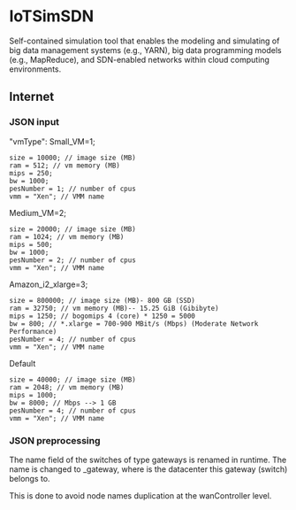 # IoTSimSDN

Self-contained simulation tool that enables the modeling and simulating of big data management systems (e.g., YARN), big
data programming models (e.g., MapReduce), and SDN-enabled networks within cloud computing
environments.

## Internet 

### JSON input

"vmType":
Small_VM=1;

    size = 10000; // image size (MB)
    ram = 512; // vm memory (MB)
    mips = 250;
    bw = 1000;
    pesNumber = 1; // number of cpus
    vmm = "Xen"; // VMM name
Medium_VM=2;

    size = 20000; // image size (MB)
    ram = 1024; // vm memory (MB)
    mips = 500;
    bw = 1000;
    pesNumber = 2; // number of cpus
    vmm = "Xen"; // VMM name
Amazon_i2_xlarge=3;

    size = 800000; // image size (MB)- 800 GB (SSD)
    ram = 32750; // vm memory (MB)-- 15.25 GiB (Gibibyte)
    mips = 1250; // bogomips 4 (core) * 1250 = 5000    
    bw = 800; // *.xlarge = 700-900 MBit/s (Mbps) (Moderate Network Performance) 
    pesNumber = 4; // number of cpus
    vmm = "Xen"; // VMM name
Default
			
    size = 40000; // image size (MB)
    ram = 2048; // vm memory (MB)
    mips = 1000;
    bw = 8000; // Mbps --> 1 GB
    pesNumber = 4; // number of cpus
    vmm = "Xen"; // VMM name
		

### JSON preprocessing

The name field of the switches of type gateways is renamed in runtime. The name is changed to <datacenter>_gateway, where <datacenter> is the datacenter this gateway (switch) belongs to. 

This is done to avoid node names duplication at the wanController level.